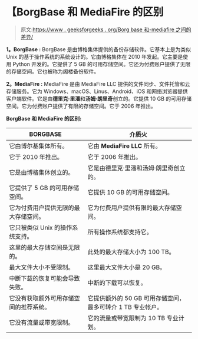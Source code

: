 # 【BorgBase 和 MediaFire 的区别

> 原文:[https://www . geeksforgeeks . org/Borg base 和-mediafire 之间的差异/](https://www.geeksforgeeks.org/difference-between-borgbase-and-mediafire/)

**1。BorgBase :**
BorgBase 是由博格集体提供的备份存储软件。它基本上是为类似 Unix 的基于操作系统的系统设计的。它由博格集体在 2010 年发起。它主要是使用 Python 开发的。它提供了 5 GB 的可用存储空间。它还为付费账户提供了无限的存储空间。它也被称为阁楼备份软件。

**2。MediaFire :**
MediaFire 是由 MediaFire LLC 提供的文件同步、文件托管和云存储服务。它为 Windows、macOS、Linus、Android、iOS 和网络浏览器提供客户端软件。它是由**德里克·里潘**和**汤姆·朗里奇**创立的。它提供 10 GB 的可用存储空间。它为付费账户提供了有限的存储空间。它于 2006 年推出。

**BorgBase 和 MediaFire 的区别:**

<center>

| BORGBASE | 介质火 |
| --- | --- |
| 它由博尔基集体所有。 | 它由 **MediaFire LLC** 所有。 |
| 它于 2010 年推出。 | 它于 2006 年推出。 |
| 它是由博格集体创立的。 | 它是由德里克·里潘和汤姆·朗里奇创立的。 |
| 它提供了 5 GB 的可用存储空间。 | 它提供 10 GB 的可用存储空间。 |
| 它为付费用户提供无限的最大存储空间。 | 它为付费用户提供有限的最大存储空间。 |
| 它只被类似 Unix 的操作系统支持。 | 所有操作系统都支持它。 |
| 这里的最大存储空间是无限的。 | 此处的最大存储大小为 100 TB。 |
| 最大文件大小不受限制。 | 这里最大文件大小是 20 GB。 |
| 中断下载的恢复可能会导致失败。 | 中断的下载可以恢复。 |
| 它没有获取额外可用存储空间的推荐系统。 | 它提供额外的 50 GB 可用存储空间，最多可转介 1 TB 专业帐户。 |
| 它没有流量或带宽限制。 | 它的流量或带宽限制为 10 TB 专业计划。 |

</center>